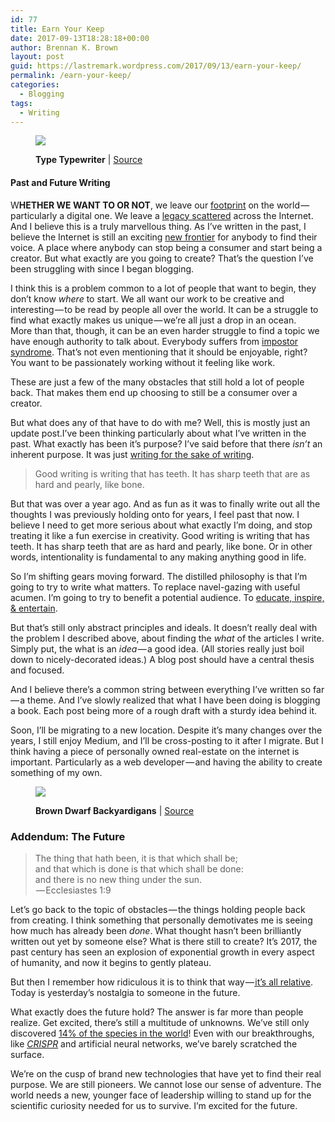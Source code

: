 ```yaml
---
id: 77
title: Earn Your Keep
date: 2017-09-13T18:28:18+00:00
author: Brennan K. Brown
layout: post
guid: https://lastremark.wordpress.com/2017/09/13/earn-your-keep/
permalink: /earn-your-keep/
categories:
  - Blogging
tags:
  - Writing
---
```


<figure class="wp-caption">

<img data-width="1920" data-height="1440" src="https://cdn-images-1.medium.com/max/2560/1*YdpsLvQDB4I90ygLeDZ_Jg.jpeg" /> <figcaption class="wp-caption-text"><b>Type Typewriter</b> | <a href="https://pixabay.com/en/type-typewriter-font-writing-1161952/" target="_blank" rel="noopener noreferrer">Source</a></figcaption></figure>

#### Past and Future Writing

<span>W</span><b>HETHER WE WANT TO OR NOT</b>, we leave our <a href="https://medium.com/@brennanbrown/why-write-500f8ab18f6a" target="_blank" rel="noopener noreferrer">footprint</a> on the world — particularly a digital one. We leave a <a href="https://medium.com/@brennanbrown/afterwards-24b7e2285f54" target="_blank" rel="noopener noreferrer">legacy scattered</a> across the Internet. And I believe this is a truly marvellous thing. As I’ve written in the past, I believe the Internet is still an exciting <a href="https://medium.com/@brennanbrown/on-second-thought-c915319d8516" target="_blank" rel="noopener noreferrer">new frontier</a> for anybody to find their voice. A place where anybody can stop being a consumer and start being a creator. But what exactly are you going to create? That’s the question I’ve been struggling with since I began blogging.

I think this is a problem common to a lot of people that want to begin, they don’t know _where_ to start. We all want our work to be creative and interesting — to be read by people all over the world. It can be a struggle to find what exactly makes us unique — we’re all just a drop in an ocean.  
More than that, though, it can be an even harder struggle to find a topic we have enough authority to talk about. Everybody suffers from <a href="https://en.wikipedia.org/wiki/Impostor_syndrome" target="_blank" rel="noopener noreferrer">impostor syndrome</a>. That’s not even mentioning that it should be enjoyable, right? You want to be passionately working without it feeling like work.

<!--more-->

These are just a few of the many obstacles that still hold a lot of people back. That makes them end up choosing to still be a consumer over a creator.

But what does any of that have to do with me? Well, this is mostly just an update post.I’ve been thinking particularly about what I’ve written in the past. What exactly has been it’s purpose? I’ve said before that there _isn’t_ an inherent purpose. It was just <a href="https://medium.com/@brennanbrown/why-write-500f8ab18f6a" target="_blank" rel="noopener noreferrer">writing for the sake of writing</a>.

> Good writing is writing that has teeth. It has sharp teeth that are as hard and pearly, like bone.

But that was over a year ago. And as fun as it was to finally write out all the thoughts I was previously holding onto for years, I feel past that now. I believe I need to get more serious about what exactly I’m doing, and stop treating it like a fun exercise in creativity. Good writing is writing that has teeth. It has sharp teeth that are as hard and pearly, like bone. Or in other words, intentionality is fundamental to any making anything good in life.

So I’m shifting gears moving forward. The distilled philosophy is that I’m going to try to write what matters. To replace navel-gazing with useful acumen. I’m going to try to benefit a potential audience. To <a href="https://medium.com/@brennanbrown/style-8a569353ad65" target="_blank" rel="noopener noreferrer">educate, inspire, & entertain</a>.

But that’s still only abstract principles and ideals. It doesn’t really deal with the problem I described above, about finding the _what_ of the articles I write. Simply put, the what is an *idea* — a good idea. (All stories really just boil down to nicely-decorated ideas.) A blog post should have a central thesis and focused.

  
And I believe there’s a common string between everything I’ve written so far — a theme. And I’ve slowly realized that what I have been doing is blogging a book. Each post being more of a rough draft with a sturdy idea behind it.

Soon, I’ll be migrating to a new location. Despite it’s many changes over the years, I still enjoy Medium, and I’ll be cross-posting to it after I migrate. But I think having a piece of personally owned real-estate on the internet is important. Particularly as a web developer — and having the ability to create something of my own.

<figure class="wp-caption">

<img data-width="3200" data-height="1800" src="https://cdn-images-1.medium.com/max/2560/1*gGpYbkly-KMqLAkcUKBKqA.jpeg" /> <figcaption class="wp-caption-text"><b>Brown Dwarf Backyardigans</b> | <a href="https://www.jpl.nasa.gov/spaceimages/details.php?id=PIA17259" target="_blank" rel="noopener noreferrer">Source</a></figcaption></figure>

### Addendum: The Future

> The thing that hath been, it is that which shall be;   
> and that which is done is that which shall be done:   
> and there is no new thing under the sun.  
>  — Ecclesiastes 1:9

<span>L</span>et’s go back to the topic of obstacles — the things holding people back from creating. I think something that personally demotivates me is seeing how much has already been _done_. What thought hasn’t been brilliantly written out yet by someone else? What is there still to create? It’s 2017, the past century has seen an explosion of exponential growth in every aspect of humanity, and now it begins to gently plateau.

But then I remember how ridiculous it is to think that way —<a href="https://www.youtube.com/watch?v=LD0x7ho_IYc" target="_blank" rel="noopener noreferrer"> it’s all relative</a>. Today is yesterday’s nostalgia to someone in the future.

What exactly does the future hold? The answer is far more than people realize. Get excited, there’s still a multitude of unknowns. We’ve still only discovered <a href="https://www.geek.com/geek-cetera/we-have-only-discovered-14-of-all-species-on-earth-1415995/" target="_blank" rel="noopener noreferrer">14% of the species in the world</a>! Even with our breakthroughs, like <a href="https://www.broadinstitute.org/what-broad/areas-focus/project-spotlight/questions-and-answers-about-crispr" target="_blank" rel="noopener noreferrer"><em>CRISPR</em></a> and artificial neural networks, we’ve barely scratched the surface.

We’re on the cusp of brand new technologies that have yet to find their real purpose. We are still pioneers. We cannot lose our sense of adventure. The world needs a new, younger face of leadership willing to stand up for the scientific curiosity needed for us to survive. I’m excited for the future.
